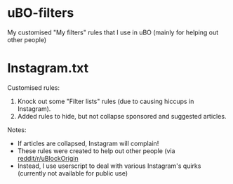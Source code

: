 # uBO-filters
My customised "My filters" rules that I use in uBO (mainly for helping out other people)

# Instagram.txt
Customised rules:
1) Knock out some "Filter lists" rules (due to causing hiccups in Instagram).
2) Added rules to hide, but not collapse sponsored and suggested articles.

Notes:
- If articles are collapsed, Instagram will complain!
- These rules were created to help out other people (via [reddit/r/uBlockOrigin](https://www.reddit.com/r/uBlockOrigin)
- Instead, I use userscript to deal with various Instagram's quirks (currently not available for public use)
